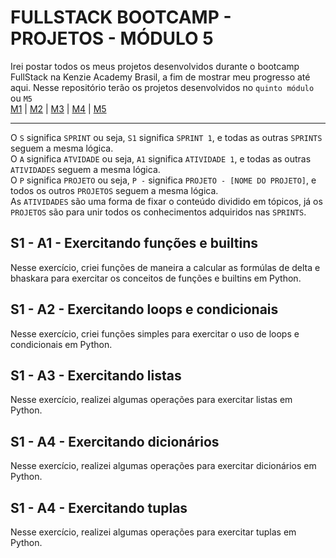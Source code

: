 # FULLSTACK BOOTCAMP - PROJETOS - MÓDULO 5
Irei postar todos os meus projetos desenvolvidos durante o bootcamp FullStack na Kenzie Academy Brasil, a fim de mostrar meu progresso até aqui. Nesse repositório terão os projetos desenvolvidos no `quinto módulo` ou `M5`<br />
[M1](https://github.com/mariaclaratabosa/M1-PROJETOS) | [M2](https://github.com/mariaclaratabosa/M2-PROJETOS) | [M3](https://github.com/mariaclaratabosa/M3-PROJETOS) | [M4](https://github.com/mariaclaratabosa/M4-PROJETOS) | [M5](https://github.com/mariaclaratabosa/M5-PROJETOS)
<hr />

O `S` significa `SPRINT` ou seja, `S1` significa `SPRINT 1`, e todas as outras `SPRINTS` seguem a mesma lógica.<br />
O `A` significa `ATVIDADE` ou seja, `A1` significa `ATIVIDADE 1`, e todas as outras `ATIVIDADES` seguem a mesma lógica.<br />
O `P` significa `PROJETO` ou seja, `P -` significa `PROJETO - [NOME DO PROJETO]`, e todos os outros `PROJETOS` seguem a mesma lógica.<br />
As `ATIVIDADES` são uma forma de fixar o conteúdo dividido em tópicos, já os `PROJETOS` são para unir todos os conhecimentos adquiridos nas `SPRINTS`. <br />

## S1 - A1 - Exercitando funções e builtins
Nesse exercício, criei funções de maneira a calcular as formúlas de delta e bhaskara para exercitar os conceitos de funções e builtins em Python.

## S1 - A2 - Exercitando loops e condicionais
Nesse exercício, criei funções simples para exercitar o uso de loops e condicionais em Python.

## S1 - A3 - Exercitando listas
Nesse exercício, realizei algumas operações para exercitar listas em Python.

## S1 - A4 - Exercitando dicionários
Nesse exercício, realizei algumas operações para exercitar dicionários em Python.

## S1 - A4 - Exercitando tuplas
Nesse exercício, realizei algumas operações para exercitar tuplas em Python.